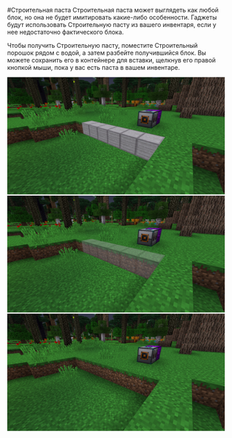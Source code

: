 #Строительная паста
Строительная паста может выглядеть как любой блок, но она не будет имитировать какие-либо особенности. Гаджеты будут использовать Строительную пасту из вашего инвентаря, если у нее недостаточно фактического блока.

Чтобы получить Строительную пасту, поместите Строительный порошок рядом с водой, а затем разбейте получившийся блок. Вы можете сохранить его в контейнере для вставки, щелкнув его правой кнопкой мыши, пока у вас есть паста в вашем инвентаре.

![](step1.png)
![](step2.png)
![](step3.png)